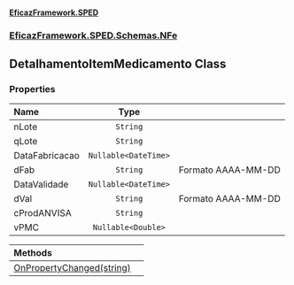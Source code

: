 #### [EficazFramework.SPED](EficazFrameworkSPED.md 'EficazFramework SPED')
### [EficazFramework.SPED.Schemas.NFe](EficazFramework.SPED.Schemas.NFe.md 'EficazFramework.SPED.Schemas.NFe')

## DetalhamentoItemMedicamento Class
### Properties

| Name | Type | |
| :--- | :---: | :--- |
| nLote | `String` |  |
| qLote | `String` |  |
| DataFabricacao | `Nullable<DateTime>` |  |
| dFab | `String` | Formato AAAA-MM-DD |
| DataValidade | `Nullable<DateTime>` |  |
| dVal | `String` | Formato AAAA-MM-DD |
| cProdANVISA | `String` |  |
| vPMC | `Nullable<Double>` |  |

| Methods | |
| :--- | :--- |
| [OnPropertyChanged(string)](EficazFramework.SPED.Schemas.NFe/DetalhamentoItemMedicamento/OnPropertyChanged(string).md 'EficazFramework.SPED.Schemas.NFe.DetalhamentoItemMedicamento.OnPropertyChanged(string)') | |
